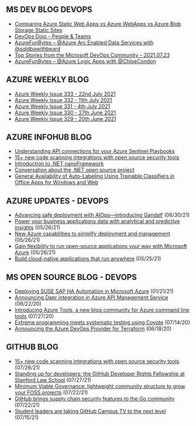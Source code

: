 ## MS DEV BLOG DEVOPS 

<!-- DEVBLOGDEVOPS:START -->
- [Comparing Azure Static Web Apps vs Azure WebApps vs Azure Blob Storage Static Sites](https://devblogs.microsoft.com/devops/comparing-azure-static-web-apps-vs-azure-webapps-vs-azure-blob-storage-static-sites/)
- [DevOps Dojo – People & Teams](https://devblogs.microsoft.com/devops/devops-dojo-people-teams/)
- [AzureFunBytes – @Azure Arc Enabled Data Services with @sqldbawithbeard](https://devblogs.microsoft.com/devops/azurefunbytes-azure-arc-enabled-data-services-with-sqldbawithbeard/)
- [Top Stories from the Microsoft DevOps Community – 2021.07.23](https://devblogs.microsoft.com/devops/top-stories-from-the-microsoft-devops-community-2021-07-23/)
- [AzureFunBytes – @Azure Logic Apps with @ChloeCondon](https://devblogs.microsoft.com/devops/azurefunbytes-azure-logic-apps-with-chloecondon/)
<!-- DEVBLOGDEVOPS:END -->


## AZURE WEEKLY BLOG

<!-- AZUREWEEKLY:START -->
- [Azure Weekly Issue 333 - 22nd July 2021](https://azureweekly.info/issue-333.html)
- [Azure Weekly Issue 332 - 11th July 2021](https://azureweekly.info/issue-332.html)
- [Azure Weekly Issue 331 - 4th July 2021](https://azureweekly.info/issue-331.html)
- [Azure Weekly Issue 330 - 27th June 2021](https://azureweekly.info/issue-330.html)
- [Azure Weekly Issue 329 - 20th June 2021](https://azureweekly.info/issue-329.html)
<!-- AZUREWEEKLY:END -->

## AZURE INFOHUB BLOG 

<!-- AZUREINFOHUB:START -->
- [Understanding API connections for your Azure Sentinel Playbooks](https://techcommunity.microsoft.com/t5/azure-sentinel/understanding-api-connections-for-your-azure-sentinel-playbooks/ba-p/2593973)
- [15+ new code scanning integrations with open source security tools](https://github.blog/2021-07-28-new-code-scanning-integrations-open-source-security-tools/)
- [Introduction to .NET nanoFramework](https://channel9.msdn.com/Shows/Internet-of-Things-Show/Introduction-to-NET-nanoFramework)
- [Conversation about the .NET open source project](https://devblogs.microsoft.com/dotnet/conversation-about-the-net-open-source-project)
- [General Availability of Auto-Labeling Using Trainable Classifiers in Office Apps for Windows and Web](https://techcommunity.microsoft.com/t5/security-compliance-and-identity/general-availability-of-auto-labeling-using-trainable/ba-p/2593078)
<!-- AZUREINFOHUB:END -->


## AZURE UPDATES - DEVOPS 

<!-- AZUREUPDATES:START -->

 - [Advancing safe deployment with AIOps—introducing Gandalf](https://azure.microsoft.com/blog/advancing-safe-deployment-with-aiops-introducing-gandalf/) (06/30/21)
 - [Power your business applications data with analytical and predictive insights](https://azure.microsoft.com/blog/power-your-business-applications-data-with-analytical-and-predictive-insights/) (05/26/21)
 - [New Azure capabilities to simplify deployment and management](https://azure.microsoft.com/blog/new-azure-capabilities-to-simplify-deployment-and-management/) (05/26/21)
 - [Gain flexibility to run open-source applications your way with Microsoft Azure](https://azure.microsoft.com/blog/gain-flexibility-to-run-open-source-applications-your-way-with-microsoft-azure/) (05/26/21)
 - [Build cloud-native applications that run anywhere](https://azure.microsoft.com/blog/build-cloudnative-applications-that-run-anywhere/) (05/25/21)
<!-- AZUREUPDATES:END -->


## MS OPEN SOURCE BLOG - DEVOPS 

<!-- MSOPENSOURCEBLOG:START -->

 - [Deploying SUSE SAP HA Automation in Microsoft Azure](https://cloudblogs.microsoft.com/opensource/2021/01/21/deploying-suse-sap-ha-automation-in-microsoft-azure/) (01/21/21)
 - [Announcing Dapr integration in Azure API Management Service](https://cloudblogs.microsoft.com/opensource/2020/09/22/announcing-dapr-integration-azure-api-management-service-apim/) (09/22/20)
 - [Introducing Azure Tools, a new blog community for Azure command line tools](https://cloudblogs.microsoft.com/opensource/2020/07/27/introducing-azure-tools-new-tech-community-blog/) (07/27/20)
 - [Extreme programming meets systematic testing using Coyote](https://cloudblogs.microsoft.com/opensource/2020/07/14/extreme-programming-meets-systematic-testing-using-coyote/) (07/14/20)
 - [Announcing the Azure DevOps Provider for Terraform](https://cloudblogs.microsoft.com/opensource/2020/06/18/announcing-hashicorp-terraform-azure-devops-provider-release/) (06/18/20)
<!-- MSOPENSOURCEBLOG:END -->


## GITHUB BLOG


<!-- GITHUB:START -->

 - [15+ new code scanning integrations with open source security tools](https://github.blog/2021-07-28-new-code-scanning-integrations-open-source-security-tools/) (07/28/21)
 - [Standing up for developers: the GitHub Developer Rights Fellowship at Stanford Law School](https://github.blog/2021-07-27-github-developer-rights-fellowship-stanford-law-school/) (07/27/21)
 - [Minimum Viable Governance: lightweight community structure to grow your FOSS projects](https://github.blog/2021-07-22-minimum-viable-governance-lightweight-community-structure-foss-projects/) (07/22/21)
 - [GitHub brings supply chain security features to the Go community](https://github.blog/2021-07-22-github-supply-chain-security-features-go-community/) (07/22/21)
 - [Student leaders are taking GitHub Campus TV to the next level](https://github.blog/2021-07-15-student-leaders-github-campus-tv-next-level/) (07/15/21)
<!-- GITHUB:END -->
